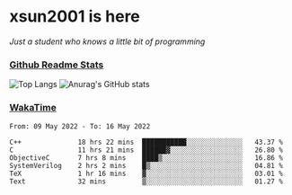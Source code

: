 # xsun2001 is here

*Just a student who knows a little bit of programming*

### [Github Readme Stats](https://github.com/anuraghazra/github-readme-stats)

![Top Langs](https://github-readme-stats.vercel.app/api/top-langs/?username=xsun2001&layout=compact&theme=radical) ![Anurag's GitHub stats](https://github-readme-stats.vercel.app/api?username=xsun2001&show_icons=true&theme=radical)

### [WakaTime](https://wakatime.com)

<!--START_SECTION:waka-->

```text
From: 09 May 2022 - To: 16 May 2022

C++              18 hrs 22 mins  ███████████░░░░░░░░░░░░░░   43.37 %
C                11 hrs 21 mins  ██████▓░░░░░░░░░░░░░░░░░░   26.80 %
ObjectiveC       7 hrs 8 mins    ████▒░░░░░░░░░░░░░░░░░░░░   16.86 %
SystemVerilog    2 hrs 2 mins    █▒░░░░░░░░░░░░░░░░░░░░░░░   04.81 %
TeX              1 hr 16 mins    ▓░░░░░░░░░░░░░░░░░░░░░░░░   03.01 %
Text             32 mins         ▒░░░░░░░░░░░░░░░░░░░░░░░░   01.27 %
```

<!--END_SECTION:waka-->
